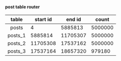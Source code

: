 #### post table router ####

table | start id | end id | count |
:----:|----------|--------|-------|
posts|4|5885813|5000000
posts_1|5885814|11705307|5000000
posts_2|11705308|17537162|5000000
posts_3|17537164|18657320|979180

